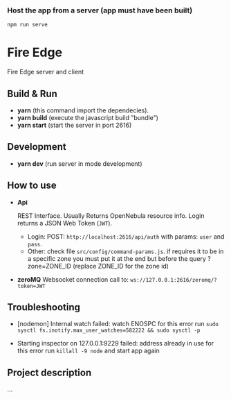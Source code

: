 ### Host the app from a server (app must have been built)
```sh
npm run serve
```

# Fire Edge

Fire Edge server and client

## Build & Run

- **yarn** (this command import the dependecies).
- **yarn build** (execute the javascript build "bundle")
- **yarn start** (start the server in port 2616)

## Development
- **yarn dev** (run server in mode development)

## How to use

- **Api**

  REST Interface. Usually Returns OpenNebula resource info. Login returns a JSON Web Token (`JWT`).

  - Login: POST: `http://localhost:2616/api/auth` with params: `user` and `pass`.
  - Other: check file `src/config/command-params.js`. if requires it to be in a specific zone you must put it at the end but before the query ?zone=ZONE_ID (replace ZONE_ID for the zone id)

- **zeroMQ**
  Websocket connection call to: `ws://127.0.0.1:2616/zeromq/?token=JWT`

## Troubleshooting

- [nodemon] Internal watch failed: watch ENOSPC
for this error run `sudo sysctl fs.inotify.max_user_watches=582222 && sudo sysctl -p`

- Starting inspector on 127.0.0.1:9229 failed: address already in use
for this error run  `killall -9 node` and start app again

## Project description
...
